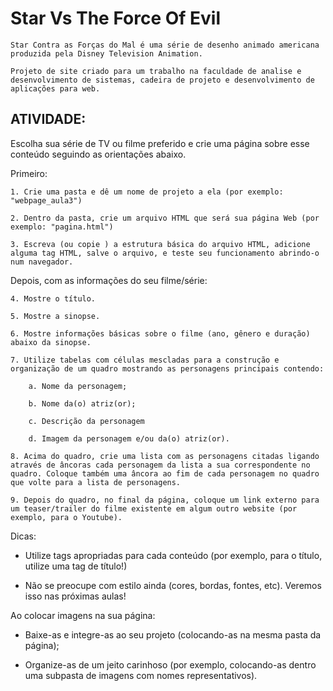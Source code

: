 # Star Vs The Force Of Evil

    Star Contra as Forças do Mal é uma série de desenho animado americana produzida pela Disney Television Animation.

    Projeto de site criado para um trabalho na faculdade de analise e desenvolvimento de sistemas, cadeira de projeto e desenvolvimento de aplicações para web.

## ATIVIDADE:

Escolha sua série de TV ou filme preferido e crie uma página sobre esse conteúdo seguindo as orientações abaixo.

Primeiro:

    1. Crie uma pasta e dê um nome de projeto a ela (por exemplo: "webpage_aula3")

    2. Dentro da pasta, crie um arquivo HTML que será sua página Web (por exemplo: "pagina.html")

    3. Escreva (ou copie ) a estrutura básica do arquivo HTML, adicione alguma tag HTML, salve o arquivo, e teste seu funcionamento abrindo-o num navegador.

Depois, com as informações do seu filme/série:

    4. Mostre o título.

    5. Mostre a sinopse.

    6. Mostre informações básicas sobre o filme (ano, gênero e duração) abaixo da sinopse.

    7. Utilize tabelas com células mescladas para a construção e organização de um quadro mostrando as personagens principais contendo:

        a. Nome da personagem;

        b. Nome da(o) atriz(or);

        c. Descrição da personagem

        d. Imagem da personagem e/ou da(o) atriz(or).

    8. Acima do quadro, crie uma lista com as personagens citadas ligando através de âncoras cada personagem da lista a sua correspondente no quadro. Coloque também uma âncora ao fim de cada personagem no quadro que volte para a lista de personagens.

    9. Depois do quadro, no final da página, coloque um link externo para um teaser/trailer do filme existente em algum outro website (por exemplo, para o Youtube).

Dicas:

- Utilize tags apropriadas para cada conteúdo (por exemplo, para o título, utilize uma tag de título!)

- Não se preocupe com estilo ainda (cores, bordas, fontes, etc). Veremos isso nas próximas aulas!

Ao colocar imagens na sua página:

- Baixe-as e integre-as ao seu projeto (colocando-as na mesma pasta da página);

- Organize-as de um jeito carinhoso (por exemplo, colocando-as dentro uma subpasta de imagens com nomes representativos).
